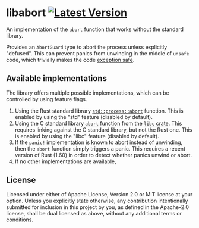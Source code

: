 # libabort [![Latest Version]][crates.io]
An implementation of the `abort` function that works without the standard library.

Provides an `AbortGuard` type to abort the process unless explicitly "defused".
This can prevent panics from unwinding in the middle of `unsafe` code,
which trivially makes the code [exception safe](nomicon-exception-safety).

[Latest Version]: https://img.shields.io/crates/v/libabort.svg
[crates.io]: https://crates.io/crates/libabort

## Available implementations
The library offers multiple possible implementations,
which can be controlled by using feature flags.

1. Using the Rust standard library [`std::process::abort`] function.
   This is enabled by using the "std" feature (disabled by default).
2. Using the C standard library [`abort`][libc-abort] function from the [`libc` crate][libc-crate].
   This requires linking against the C standard library, but not the Rust one.
   This is enabled by using the "libc" feature (disabled by default).
3. If the `panic!` implementation is known to abort instead of unwinding,
   then the `abort` function simply triggers a panic.
   This requires a recent version of Rust (1.60) in order to detect whether panics unwind or abort.
3. If no other implementations are available,


[`std::process::abort`]: https://doc.rust-lang.org/std/process/fn.abort.html
[libc-abort]: https://en.cppreference.com/w/c/program/abort
[libc-crate]: https://crates.io/crates/libc
[nomicon-exception-safety]: https://doc.rust-lang.org/nomicon/exception-safety.html

## License
Licensed under either of Apache License, Version 2.0 or MIT license at your option.
Unless you explicitly state otherwise, any contribution intentionally submitted for inclusion in this project by you,
as defined in the Apache-2.0 license, shall be dual licensed as above, without any additional terms or conditions.
